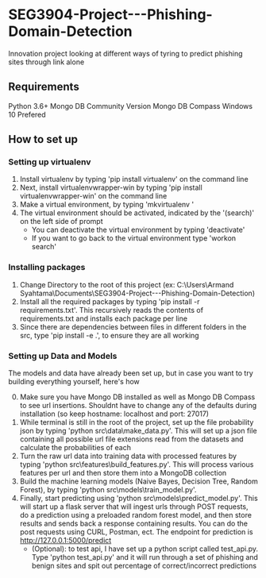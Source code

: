 # SEG3904-Project---Phishing-Domain-Detection

Innovation project looking at different ways of tyring to predict phishing sites through link alone

## Requirements
Python 3.6+
Mongo DB Community Version
Mongo DB Compass
Windows 10 Prefered

## How to set up

### Setting up virtualenv
1. Install virtualenv by typing 'pip install virtualenv' on the command line
2. Next, install virtualenvwrapper-win by typing 'pip install virtualenvwrapper-win' on the command line
3. Make a virtual environment, by typing 'mkvirtualenv <name of virtualnev>'
4. The virtual environment should be activated, indicated by the '(search)' on the left side of prompt
    - You can deactivate the virtual environment by typing 'deactivate'
    - If you want to go back to the virtual environment type 'workon search'

### Installing packages
1. Change Directory to the root of this project (ex: C:\Users\Armand Syahtama\Documents\SEG3904-Project---Phishing-Domain-Detection) 
2. Install all the required packages by typing 'pip install -r requirements.txt'. This recursively reads the contents of requirements.txt and installs each package per line
3. Since there are dependencies between files in different folders in the src, type 'pip install -e .', to ensure they are all working

### Setting up Data and Models
The models and data have already been set up, but in case you want to try building everything yourself, here's how

0. Make sure you have Mongo DB installed as well as Mongo DB Compass to see url insertions. Shouldnt have to change any of the defaults during installation (so keep hostname: localhost and port: 27017)
1. While terminal is still in the root of the project, set up the file probability json by typing 'python src\data\make_data.py'. This will set up a json file containing all possible url file extensions read from the datasets and calculate the probabilities of each
2. Turn the raw url data into training data with processed features by typing 'python src\features\build_features.py'. This will process various features per url and then store them into a MongoDB collection
3. Build the machine learning models (Naive Bayes, Decision Tree, Random Forest), by typing 'python src\models\train_model.py'.
4. Finally, start predicting using 'python src\models\predict_model.py'. This will start up a flask server that will ingest urls through POST requests, do a prediction using a preloaded random forest model, and then store results and sends back a response containing results.
You can do the post requests using CURL, Postman, ect. The endpoint for prediction is http://127.0.0.1:5000/predict
    - (Optional): to test api, I have set up a python script called test_api.py. Type 'python test_api.py' and it will run through a set of phishing and benign sites and spit out percentage of correct/incorrect predictions
